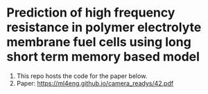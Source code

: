 # Prediction of high frequency resistance in polymer electrolyte membrane fuel cells using long short term memory based model
1. This repo hosts the code for the paper below.
2. Paper: https://ml4eng.github.io/camera_readys/42.pdf
